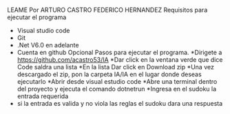 LEAME 
Por ARTURO CASTRO FEDERICO HERNANDEZ 
Requisitos para ejecutar el programa
* Visual studio code
* Git 
* .Net V6.0 en adelante 
* Cuenta en github Opcional 
Pasos para ejecutar el programa.
*Dirigete a https://github.com/acastro53/IA
*Dar click en la ventana verde que dice Code saldra una lista 
*En la lista Dar click en Download zip
*Una vez descargado el zip, pon la carpeta IA/IA en el lugar donde deseas ejecutarlo 
*Abrir desde visual estudio code
*Abre una terminal dentro del proyecto y ejecuta el comando dotnetrun 
*Ingresa en el sudoku la entrada requerida 
* si la entrada es valida y no viola las reglas el sudoku dara una respuesta
